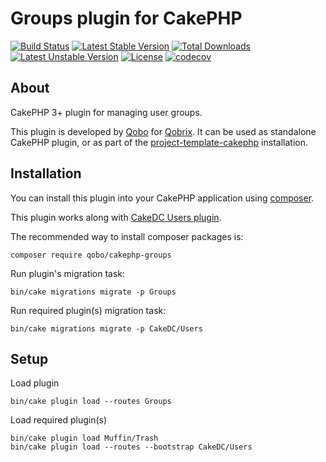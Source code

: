 # Groups plugin for CakePHP

[![Build Status](https://travis-ci.org/QoboLtd/cakephp-groups.svg?branch=master)](https://travis-ci.org/QoboLtd/cakephp-groups)
[![Latest Stable Version](https://poser.pugx.org/qobo/cakephp-groups/v/stable)](https://packagist.org/packages/qobo/cakephp-groups)
[![Total Downloads](https://poser.pugx.org/qobo/cakephp-groups/downloads)](https://packagist.org/packages/qobo/cakephp-groups)
[![Latest Unstable Version](https://poser.pugx.org/qobo/cakephp-groups/v/unstable)](https://packagist.org/packages/qobo/cakephp-groups)
[![License](https://poser.pugx.org/qobo/cakephp-groups/license)](https://packagist.org/packages/qobo/cakephp-groups)
[![codecov](https://codecov.io/gh/QoboLtd/cakephp-groups/branch/master/graph/badge.svg)](https://codecov.io/gh/QoboLtd/cakephp-groups)

## About

CakePHP 3+ plugin for managing user groups.

This plugin is developed by [Qobo](https://www.qobo.biz) for [Qobrix](https://qobrix.com).  It can be used as standalone CakePHP plugin, or as part of the [project-template-cakephp](https://github.com/QoboLtd/project-template-cakephp) installation.

## Installation

You can install this plugin into your CakePHP application using [composer](http://getcomposer.org).

This plugin works along with [CakeDC Users plugin](https://github.com/CakeDC/users).

The recommended way to install composer packages is:

```
composer require qobo/cakephp-groups
```

Run plugin's migration task:

```
bin/cake migrations migrate -p Groups
```

Run required plugin(s) migration task:

```
bin/cake migrations migrate -p CakeDC/Users
```

## Setup
Load plugin
```
bin/cake plugin load --routes Groups
```

Load required plugin(s)
```
bin/cake plugin load Muffin/Trash
bin/cake plugin load --routes --bootstrap CakeDC/Users
```
